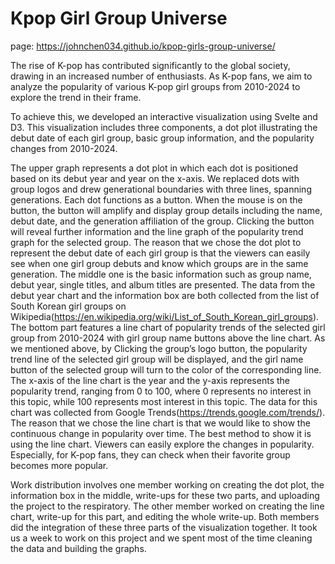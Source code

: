 # Kpop Girl Group Universe

page: https://johnchen034.github.io/kpop-girls-group-universe/

The rise of K-pop has contributed significantly to the global society, drawing in an increased number of enthusiasts. As K-pop fans, we aim to analyze the popularity of various K-pop girl groups from 2010-2024 to explore the trend in their frame. 

To achieve this, we developed an interactive visualization using Svelte and D3. This visualization includes three components, a dot plot illustrating the debut date of each girl group, basic group information, and the popularity changes from 2010-2024.

The upper graph represents a dot plot in which each dot is positioned based on its debut year and year on the x-axis. We replaced dots with group logos and drew generational boundaries with three lines, spanning generations. Each dot functions as a button. When the mouse is on the button, the button will amplify and display group details including the name, debut date, and the generation affiliation of the group. Clicking the button will reveal further information and the line graph of the popularity trend graph for the selected group. The reason that we chose the dot plot to represent the debut date of each girl group is that the viewers can easily see when one girl group debuts and know which groups are in the same generation. The middle one is the basic information such as group name, debut year, single titles, and album titles are presented. The data from the debut year chart and the information box are both collected from the list of South Korean girl groups on Wikipedia(https://en.wikipedia.org/wiki/List_of_South_Korean_girl_groups). The bottom part features a line chart of popularity trends of the selected girl group from 2010-2024 with girl group name buttons above the line chart. As we mentioned above, by Clicking the group’s logo button, the popularity trend line of the selected girl group will be displayed, and the girl name button of the selected group will turn to the color of the corresponding line. The x-axis of the line chart is the year and the y-axis represents the popularity trend, ranging from 0 to 100, where 0 represents no interest in this topic, while 100 represents most interest in this topic. The data for this chart was collected from Google Trends(https://trends.google.com/trends/). The reason that we chose the line chart is that we would like to show the continuous change in popularity over time. The best method to show it is using the line chart. Viewers can easily explore the changes in popularity. Especially, for K-pop fans, they can check when their favorite group becomes more popular.

Work distribution involves one member working on creating the dot plot, the information box in the middle, write-ups for these two parts, and uploading the project to the respiratory. The other member worked on creating the line chart, write-up for this part, and editing the whole write-up. Both members did the integration of these three parts of the visualization together. It took us a week to work on this project and we spent most of the time cleaning the data and building the graphs.

